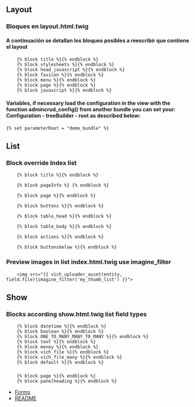 ## Layout
### Bloques en layout.html.twig
#### A continuación se detallan los bloques posibles a reescribir que contiene el layout
```twig
    {% block title %}{% endblock %}
    {% block stylesheets %}{% endblock %}
    {% block head_javascript %}{% endblock %}
    {% block favicon %}{% endblock %}
    {% block menu %}{% endblock %}
    {% block page %}{% endblock %}
    {% block javascript %}{% endblock %}
```
#### Variables, if necessary load the configuration in the view with the function admincrud_config() from another bundle you can set your: Configuration - treeBuilder - root as described below:
```twig
{% set parameterRoot = "demo_bundle" %}
```

## List
### Block override Index list
```twig
    {% block title %}{% endblock %}

    {% block pageInfo %} {% endblock %}
    
    {% block page %}{% endblock %}

    {% block buttons %}{% endblock %}

    {% block table_head %}{% endblock %}

    {% block table_body %}{% endblock %}

    {% block actions %}{% endblock %}

    {% block buttonsbelow %}{% endblock %}
```
### Preview images in list index.html.twig use imagine_filter
```twig
    <img src="{{ vich_uploader_asset(entity, field.file)|imagine_filter('my_thumb_list') }}">
```

## Show
### Blocks according show.html.twig list field types
```twig
    {% block datetime %}{% endblock %}
    {% block boolean %}{% endblock %}
    {% block ONE_TO_MANY_MANY_TO_MANY %}{% endblock %}
    {% block text %}{% endblock %}
    {% block money %}{% endblock %}
    {% block vich_file %}{% endblock %}
    {% block vich_file_many %}{% endblock %}
    {% block default %}{% endblock %}
```
###
```twig
    {% block page %}{% endblock %}
    {% block panelheading %}{% endblock %}
```

* [Forms](forms_en.md)
* [README](README_EN.md)
